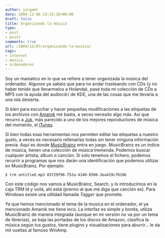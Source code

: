 ```yaml
---
author: jorgeml
date: 2004-12-06 23:15:10+00:00
draft: false
title: Organizando la música
type: 
- post
- posts
comments: true
url: /2004/12/07/organizando-la-musica/
tags:
- internet
- música
- ordenadores
---
```


Soy un maniatico en lo que se refiere a tener organizada la música del ordenador. Algunos ya sabeis que para no andar trasteando con CDs (y no haber tenido que llevarmelos a Holanda), pasé toda mi colección de CDs a MP3 con la ayuda del audiocd:/ de KDE, una de las cosas que me llevaría a una isla desierta.

Si bien para escuchar y hacer pequeñas modificaciones a las etiquetas de los archivos con [Amarok](http://amarok.kde.org) me basta, a veces necesito algo más. Así que recurro a [Juk](http://developer.kde.org/~wheeler/juk.html), más parecido a uno de los mejores reproductores de música del momento, el [iTunes](http://www.apple.com/es/itunes/).

Si bien todas esas herramientas nos permiten editar las etiquetas a nuestro gusto, a veces es necesario rellenarlas todas sin tener ninguna información previa. Aquí es donde [MusicBrainz](http://www.musicbrainz.org) entra en juego. MusicBrainz es un índice de música, tienen una colección de música tremenda. Podemos buscar cualquier artista, album o canción. Si solo tenemos el fichero, podemos recurrir a programas que nos darán una identificación que podemos utilizar en MusicBrainz. Por ejemplo:

`
$ trm untitled.mp3
03729f96-752a-4140-8506-3ea419c7818b
`

Con este código nos vamos a MusicBrainz, Search, y lo introducimos en la caja TRM Id y voilá, ahí está (premio al que me diga que canción es). Para Windows existe una utilidad llamada _Tagger_ que promete.

Ya que hemos mencionado el tema de la musica en el ordenador, el ya mencionado Amarok me tiene loco. La interfaz es simple y bonita, utiliza MusicBrainz de manera integrada (aunque en mi versión no va por un tema de librerias), se baja las portadas de los discos de Amazon, clasifica la música según tus gustos, tiene plugins y visualizaciones para aburrir... le da mil vueltas al famoso WinAmp.
